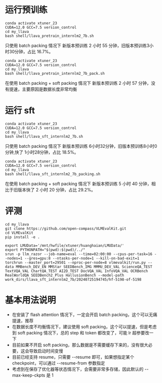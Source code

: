 # 运行预训练

```shell
conda activate xtuner_23
CUDA=12.0 GCC=7.5 version_control
cd my_llava
bash shell/llava_pretrain_internlm2_7b.sh
```

只使用 batch packing 情况下 新版本预训练 2 小时 55 分钟，旧版本预训练3小时30分钟，占比 16.7%。

```shell
conda activate xtuner_23
CUDA=12.0 GCC=7.5 version_control
cd my_llava
bash shell/llava_pretrain_internlm2_7b_pack.sh
```

在使用 batch packing + soft packing 情况下 新版本预训练 2 小时 57 分钟，没有提速，主要原因是数据长度非常均衡

# 运行 sft

```shell
conda activate xtuner_23
CUDA=12.0 GCC=7.5 version_control
cd my_llava
bash shell/llava_sft_internlm2_7b.sh
```

只使用 batch packing 情况下 新版本预训练 6小时32分钟，旧版本预训练8小时0分钟,快了 1小时28分钟，占比 18.5%。

```shell
conda activate xtuner_23
CUDA=12.0 GCC=7.5 version_control
cd my_llava
bash shell/llava_sft_internlm2_7b_packing.sh
```

在使用 batch packing + soft packing 情况下 新版本预训练 5 小时 40 分钟，相比于旧版本快了 2 小时 20 分钟，占比 29.2%。

# 评测

```shell
cd my_llava
git clone https://github.com/open-compass/VLMEvalKit.git
cd VLMEvalKit
pip install -e .

export LMUData='/mnt/hwfile/xtuner/huanghaian/LMUData/'
export PYTHONPATH="$(pwd):$(pwd)/../"
srun -p llm_razor --job-name=eval --time=02:00:00 --cpus-per-task=16 --nodes=1 --gres=gpu:8 --ntasks-per-node=1 --kill-on-bad-exit=1 torchrun --master_port=29501 --nproc-per-node=8 vlmevalkit/run.py --data MMBench_DEV_EN MMStar SEEDBench_IMG MMMU_DEV_VAL ScienceQA_TEST TextVQA_VAL ChartQA_TEST AI2D_TEST DocVQA_VAL InfoVQA_VAL OCRBench RealWorldQA SEEDBench2_Plus HallusionBench --model-path work_dirs/llava_sft_internlm2_7b/20240725194745/hf-5198-of-5198
```

# 基本用法说明

- 在安装了 flash attention 情况下，一定会开启 batch packing，这个可以无痛提速，推荐
- 在数据长度不均衡情况下，建议使用 soft packing，这个可以提速，但是考虑到 soft packing 情况下，总的 step 和 token 都改变了，可能 lr 超参要改一下
- 目前如果不开启 soft packing，那么数据是不需要缓存下来的，没有很大必要，这会导致启动时间变慢
- 目前已经支持 resume，只需要 --resume 即可，如果想指定某个 checkpoint，可以通过 --resume-from 参数指定
- 考虑到在保存了优化器等状态情况下，会需要非常多存储，因此默认的 --max-keep-ckpts 是 1
